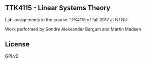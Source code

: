 ## TTK4115 - Linear Systems Theory
Lab-assignments in the course TTK4115 of fall 2017 at NTNU

Work performed by Sondre Aleksander Bergum and Martin Madsen

## License
GPLv2